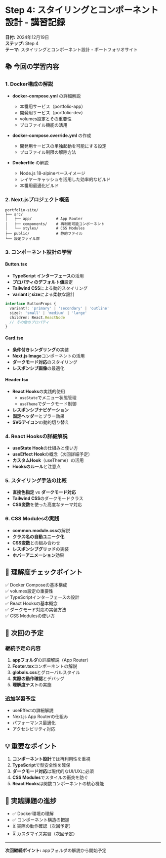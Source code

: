# Step 4: スタイリングとコンポーネント設計 - 講習記録

**日付:** 2024年12月19日  
**ステップ:** Step 4  
**テーマ:** スタイリングとコンポーネント設計 - ポートフォリオサイト

## 📚 今回の学習内容

### 1. Docker構成の解説
- **docker-compose.yml** の詳細解説
  - 本番用サービス（portfolio-app）
  - 開発用サービス（portfolio-dev）
  - volumes設定とその重要性
  - プロファイル機能の活用

- **docker-compose.override.yml** の作成
  - 開発用サービスの単独起動を可能にする設定
  - プロファイル制限の解除方法

- **Dockerfile** の解説
  - Node.js 18-alpineベースイメージ
  - レイヤーキャッシュを活用した効率的なビルド
  - 本番用最適化ビルド

### 2. Next.jsプロジェクト構造
```
portfolio-site/
├── src/
│   ├── app/           # App Router
│   ├── components/    # 再利用可能コンポーネント
│   └── styles/        # CSS Modules
├── public/            # 静的ファイル
└── 設定ファイル群
```

### 3. コンポーネント設計の学習

#### Button.tsx
- **TypeScript インターフェース**の活用
- **プロパティのデフォルト値**設定
- **Tailwind CSS**による動的スタイリング
- **variant**と**size**による柔軟な設計

```typescript
interface ButtonProps {
  variant?: 'primary' | 'secondary' | 'outline'
  size?: 'small' | 'medium' | 'large'
  children: React.ReactNode
  // その他のプロパティ
}
```

#### Card.tsx
- **条件付きレンダリング**の実装
- **Next.js Image**コンポーネントの活用
- **ダークモード対応**のスタイリング
- **レスポンシブ画像**の最適化

#### Header.tsx
- **React Hooks**の実践的使用
  - `useState`でメニュー状態管理
  - `useTheme`でダークモード制御
- **レスポンシブナビゲーション**
- **固定ヘッダー**とブラー効果
- **SVGアイコン**の動的切り替え

### 4. React Hooksの詳細解説
- **useState Hook**の仕組みと使い方
- **useEffect Hook**の概念（次回詳細予定）
- **カスタムHook**（useTheme）の活用
- **Hooksのルール**と注意点

### 5. スタイリング手法の比較
- **直接色指定** vs **ダークモード対応**
- **Tailwind CSS**のダークモードクラス
- **CSS変数**を使った高度なテーマ対応

### 6. CSS Modulesの実践
- **common.module.css**の解説
- **クラス名の自動ユニーク化**
- **CSS変数**との組み合わせ
- **レスポンシブグリッド**の実装
- **ホバーアニメーション**効果

## 🎯 理解度チェックポイント

✅ Docker Composeの基本構成  
✅ volumes設定の重要性  
✅ TypeScriptインターフェースの設計  
✅ React Hooksの基本概念  
✅ ダークモード対応の実装方法  
✅ CSS Modulesの使い方  

## 📝 次回の予定

### 継続予定の内容
1. **appフォルダ**の詳細解説（App Router）
2. **Footer.tsx**コンポーネントの解説
3. **globals.css**とグローバルスタイル
4. **実際の動作確認**とデバッグ
5. **理解度テスト**の実施

### 追加学習予定
- useEffectの詳細解説
- Next.js App Routerの仕組み
- パフォーマンス最適化
- アクセシビリティ対応

## 💡 重要なポイント

1. **コンポーネント設計**では再利用性を重視
2. **TypeScript**で型安全性を確保
3. **ダークモード対応**は現代的なUI/UXに必須
4. **CSS Modules**でスタイルの衝突を防ぐ
5. **React Hooks**は関数コンポーネントの核心機能

## 🚀 実践課題の進捗

- ✅ Docker環境の理解
- ✅ コンポーネント構造の把握
- ⏳ 実際の動作確認（次回予定）
- ⏳ カスタマイズ実習（次回予定）

---

**次回継続ポイント:** appフォルダの解説から開始予定 